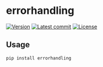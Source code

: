 # errorhandling

[![Version](https://img.shields.io/github/v/tag/dominicparga/errorhandling-py?label=Version&style=for-the-badge)](https://pypi.org/project/errorhandling/)
[![Latest commit](https://img.shields.io/github/last-commit/dominicparga/errorhandling-py?label=Latest%20Commit&logo=github&style=for-the-badge)](https://github.com/dominicparga/errorhandling-py/commits)
[![License](https://img.shields.io/github/license/dominicparga/errorhandling-py?style=for-the-badge)](https://github.com/dominicparga/errorhandling-py/blob/stable/LICENSE)

## Usage

```bash
pip install errorhandling
```
